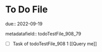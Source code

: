 # To Do File

due:: 2022-09-19

metadatafield:: todoTestFile_908_79

- [ ] Task of todoTestFile_908 1 [[Query me]]
